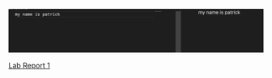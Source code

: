 ![Image](lab0screenshot.png)

[Lab Report 1](https://<patrickletran>.github.io/<your-lab-reports-repo>/lab-report-1-week-0.html)